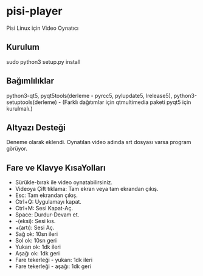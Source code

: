 # pisi-player
Pisi Linux için Video Oynatıcı

## Kurulum

sudo python3 setup.py install

## Bağımlılıklar

python3-qt5, pyqt5tools(derleme - pyrcc5, pylupdate5, lrelease5), python3-setuptools(derleme) - (Farklı dağıtımlar için qtmultimedia paketi pyqt5 için kurulmalı.)


## Altyazı Desteği

Deneme olarak eklendi. Oynatılan video adında srt dosyası varsa program görüyor.

## Fare ve Klavye KısaYolları

* Sürükle-bırak ile video oynatabilirsiniz.
* Videoya Çift tıklama: Tam ekran veya tam ekrandan çıkış.
* Esc: Tam ekrandan çıkış.
* Ctrl+Q: Uygulamayı kapat.
* Ctrl+M: Sesi Kapat-Aç.
* Space: Durdur-Devam et.
* -(eksi): Sesi kıs.
* +(artı): Sesi Aç.
* Sağ ok: 10sn ileri
* Sol ok: 10sn geri
* Yukarı ok: 1dk ileri
* Aşağı ok: 1dk geri
* Fare tekerleği - yukarı: 1dk ileri
* Fare tekerleği - aşağı: 1dk geri

